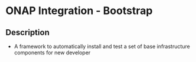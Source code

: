
# ONAP Integration - Bootstrap

## Description

* A framework to automatically install and test a set of base infrastructure components for new developer

